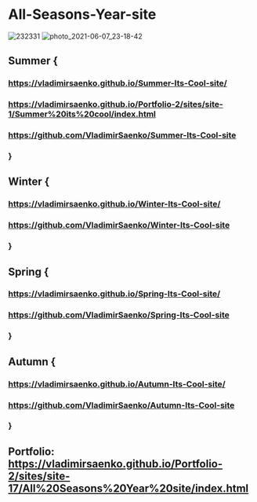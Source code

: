 # All-Seasons-Year-site
 
![232331](https://user-images.githubusercontent.com/56477695/116581733-50392480-a91d-11eb-908e-4bbd5d410b3f.png)
![photo_2021-06-07_23-18-42](https://user-images.githubusercontent.com/56477695/121087439-1f39f280-c7ed-11eb-8760-4a235df6d04f.jpg)

## Summer {

### https://vladimirsaenko.github.io/Summer-Its-Cool-site/

### https://vladimirsaenko.github.io/Portfolio-2/sites/site-1/Summer%20its%20cool/index.html
  
### https://github.com/VladimirSaenko/Summer-Its-Cool-site
  
### }

## Winter {

### https://vladimirsaenko.github.io/Winter-Its-Cool-site/
  
### https://github.com/VladimirSaenko/Winter-Its-Cool-site
  
### }

## Spring {

### https://vladimirsaenko.github.io/Spring-Its-Cool-site/
  
### https://github.com/VladimirSaenko/Spring-Its-Cool-site 
  
### }
  
## Autumn {

### https://vladimirsaenko.github.io/Autumn-Its-Cool-site/
  
### https://github.com/VladimirSaenko/Autumn-Its-Cool-site
  
### }

## Portfolio: https://vladimirsaenko.github.io/Portfolio-2/sites/site-17/All%20Seasons%20Year%20site/index.html
